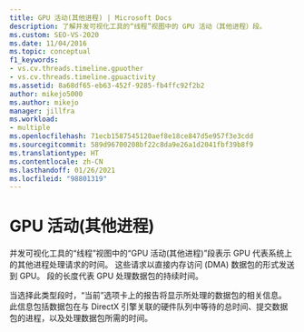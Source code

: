 ```yaml
---
title: GPU 活动(其他进程) | Microsoft Docs
description: 了解并发可视化工具的“线程”视图中的 GPU 活动（其他进程）段。
ms.custom: SEO-VS-2020
ms.date: 11/04/2016
ms.topic: conceptual
f1_keywords:
- vs.cv.threads.timeline.gpuother
- vs.cv.threads.timeline.gpuactivity
ms.assetid: 8a68df65-eb63-452f-9285-fb4ffc92f2b2
author: mikejo5000
ms.author: mikejo
manager: jillfra
ms.workload:
- multiple
ms.openlocfilehash: 71ecb1587545120aef8e18ce847d5e957f3e3cdd
ms.sourcegitcommit: 589d96700208bf22c8da9e26a1d2041fbf39b8f9
ms.translationtype: HT
ms.contentlocale: zh-CN
ms.lasthandoff: 01/26/2021
ms.locfileid: "98801319"
---
```

# <a name="gpu-activity-other-processes"></a>GPU 活动(其他进程)
并发可视化工具的“线程”视图中的“GPU 活动(其他进程)”段表示 GPU 代表系统上的其他进程处理请求的时间。 这些请求以直接内存访问 (DMA) 数据包的形式发送到 GPU。  段的长度代表 GPU 处理数据包的持续时间。

 当选择此类型段时，“当前”选项卡上的报告将显示所处理的数据包的相关信息。  此信息包括数据包在与 DirectX 引擎关联的硬件队列中等待的总时间、提交数据包的进程，以及处理数据包所需的时间。
